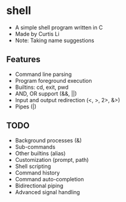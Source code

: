# shell
* A simple shell program written in C
* Made by Curtis Li
* Note: Taking name suggestions

## Features
* Command line parsing
* Program foreground execution
* Builtins: cd, exit, pwd
* AND, OR support (&&, ||)
* Input and output redirection (<, >, 2>, &>)
* Pipes (|)

## TODO
* Background processes (&)
* Sub-commands
* Other builtins (alias)
* Customization (prompt, path)
* Shell scripting
* Command history
* Command auto-completion
* Bidirectional piping
* Advanced signal handling
